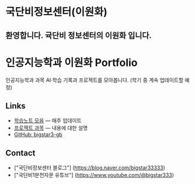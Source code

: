 # 국단비정보센터(이원화)
환영합니다. 귝단비 정보센터의 이원화 입니다.
---
# 인공지능학과 이원화 Portfolio
인공지능학과 과목 AI·학습 기록과 프로젝트를 모아봅니다.
(학기 중 계속 업데이트할 예정)

## Links
- [학습노트 모음](#) — 매주 업데이트
- [프로젝트 과목](#) — 내용에 대한 설명
- [GitHub: bigstar3-gb](https://github.com/bigstar3-gb)

## Contact
- ["국단비정보센터 블로그"] (https://blog.naver.com/bigstar33333)
- ["국단비1분천자문 유튜브"] (https://www.youtube.com/@bigstar333)
